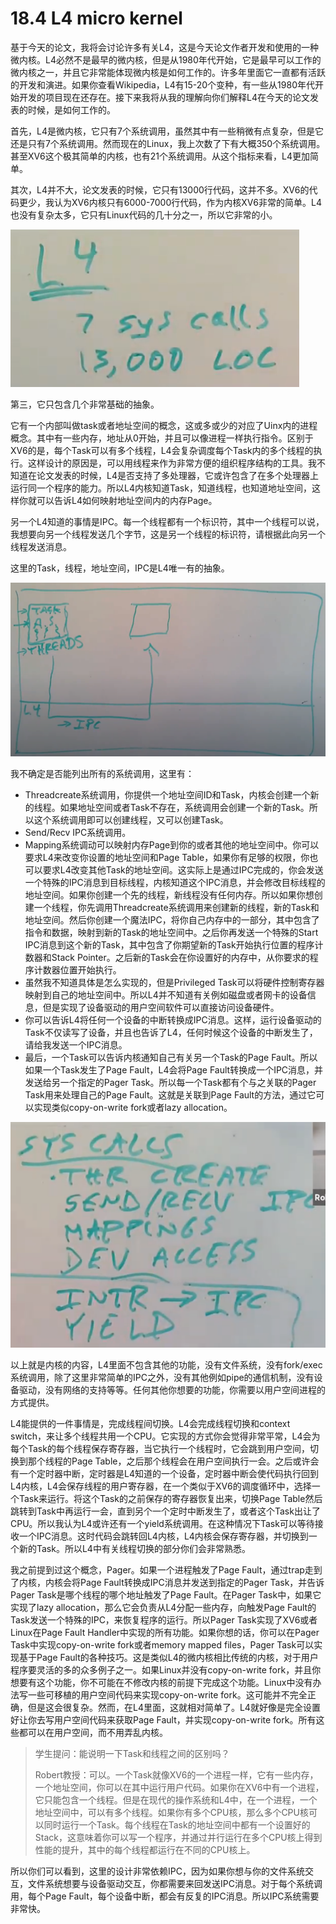 # 18.4 L4 micro kernel

基于今天的论文，我将会讨论许多有关L4，这是今天论文作者开发和使用的一种微内核。L4必然不是最早的微内核，但是从1980年代开始，它是最早可以工作的微内核之一，并且它非常能体现微内核是如何工作的。许多年里面它一直都有活跃的开发和演进。如果你查看Wikipedia，L4有15-20个变种，有一些从1980年代开始开发的项目现在还存在。接下来我将从我的理解向你们解释L4在今天的论文发表的时候，是如何工作的。

首先，L4是微内核，它只有7个系统调用，虽然其中有一些稍微有点复杂，但是它还是只有7个系统调用。然而现在的Linux，我上次数了下有大概350个系统调用。甚至XV6这个极其简单的内核，也有21个系统调用。从这个指标来看，L4更加简单。

其次，L4并不大，论文发表的时候，它只有13000行代码，这并不多。XV6的代码更少，我认为XV6内核只有6000-7000行代码，作为内核XV6非常的简单。L4也没有复杂太多，它只有Linux代码的几十分之一，所以它非常的小。

![](../.gitbook/assets/image%20%28447%29.png)

第三，它只包含几个非常基础的抽象。

它有一个内部叫做task或者地址空间的概念，这或多或少的对应了Uinx内的进程概念。其中有一些内存，地址从0开始，并且可以像进程一样执行指令。区别于XV6的是，每个Task可以有多个线程，L4会复杂调度每个Task内的多个线程的执行。这样设计的原因是，可以用线程来作为非常方便的组织程序结构的工具。我不知道在论文发表的时候，L4是否支持了多处理器，它或许包含了在多个处理器上运行同一个程序的能力。所以L4内核知道Task，知道线程，也知道地址空间，这样你就可以告诉L4如何映射地址空间内的内存Page。

另一个L4知道的事情是IPC。每一个线程都有一个标识符，其中一个线程可以说，我想要向另一个线程发送几个字节，这是另一个线程的标识符，请根据此向另一个线程发送消息。

这里的Task，线程，地址空间，IPC是L4唯一有的抽象。

![](../.gitbook/assets/image%20%28176%29.png)

我不确定是否能列出所有的系统调用，这里有：

* Threadcreate系统调用，你提供一个地址空间ID和Task，内核会创建一个新的线程。如果地址空间或者Task不存在，系统调用会创建一个新的Task。所以这个系统调用即可以创建线程，又可以创建Task。
* Send/Recv IPC系统调用。
* Mapping系统调动可以映射内存Page到你的或者其他的地址空间中。你可以要求L4来改变你设置的地址空间和Page Table，如果你有足够的权限，你也可以要求L4改变其他Task的地址空间。这实际上是通过IPC完成的，你会发送一个特殊的IPC消息到目标线程，内核知道这个IPC消息，并会修改目标线程的地址空间。如果你创建一个先的线程，新线程没有任何内存。所以如果你想创建一个线程，你先调用Threadcreate系统调用来创建新的线程，新的Task和地址空间。然后你创建一个魔法IPC，将你自己内存中的一部分，其中包含了指令和数据，映射到新的Task的地址空间中。之后你再发送一个特殊的Start IPC消息到这个新的Task，其中包含了你期望新的Task开始执行位置的程序计数器和Stack Pointer。之后新的Task会在你设置好的内存中，从你要求的程序计数器位置开始执行。
* 虽然我不知道具体是怎么实现的，但是Privileged Task可以将硬件控制寄存器映射到自己的地址空间中。所以L4并不知道有关例如磁盘或者网卡的设备信息，但是实现了设备驱动的用户空间软件可以直接访问设备硬件。
* 你可以告诉L4将任何一个设备的中断转换成IPC消息。这样，运行设备驱动的Task不仅读写了设备，并且也告诉了L4，任何时候这个设备的中断发生了，请给我发送一个IPC消息。
* 最后，一个Task可以告诉内核通知自己有关另一个Task的Page Fault。所以如果一个Task发生了Page Fault，L4会将Page Fault转换成一个IPC消息，并发送给另一个指定的Pager Task。所以每一个Task都有个与之关联的Pager Task用来处理自己的Page Fault。这就是关联到Page Fault的方法，通过它可以实现类似copy-on-write fork或者lazy allocation。

![](../.gitbook/assets/image%20%28530%29.png)

以上就是内核的内容，L4里面不包含其他的功能，没有文件系统，没有fork/exec系统调用，除了这里非常简单的IPC之外，没有其他例如pipe的通信机制，没有设备驱动，没有网络的支持等等。任何其他你想要的功能，你需要以用户空间进程的方式提供。

L4能提供的一件事情是，完成线程间切换。L4会完成线程切换和context switch，来让多个线程共用一个CPU。它实现的方式你会觉得非常平常，L4会为每个Task的每个线程保存寄存器，当它执行一个线程时，它会跳到用户空间，切换到那个线程的Page Table，之后那个线程会在用户空间执行一会。之后或许会有一个定时器中断，定时器是L4知道的一个设备，定时器中断会使代码执行回到L4内核，L4会保存线程的用户寄存器，在一个类似于XV6的调度循环中，选择一个Task来运行。将这个Task的之前保存的寄存器恢复出来，切换Page Table然后跳转到Task中再运行一会，直到另个一个定时中断发生了，或者这个Task出让了CPU。所以我认为L4或许还有一个yield系统调用。在这种情况下Task可以等待接收一个IPC消息。这时代码会跳转回L4内核，L4内核会保存寄存器，并切换到一个新的Task。所以L4中有关线程切换的部分你们会非常熟悉。

我之前提到过这个概念，Pager。如果一个进程触发了Page Fault，通过trap走到了内核，内核会将Page Fault转换成IPC消息并发送到指定的Pager Task，并告诉Pager Task是哪个线程的哪个地址触发了Page Fault。在Pager Task中，如果它实现了lazy allocation，那么它会负责从L4分配一些内存，向触发Page Fault的Task发送一个特殊的IPC，来恢复程序的运行。所以Pager Task实现了XV6或者Linux在Page Fault Handler中实现的所有功能。如果你想的话，你可以在Pager Task中实现copy-on-write fork或者memory mapped files，Pager Task可以实现基于Page Fault的各种技巧。这是类似L4的微内核相比传统的内核，对于用户程序要灵活的多的众多例子之一。如果Linux并没有copy-on-write fork，并且你想要有这个功能，你不可能在不修改内核的前提下完成这个功能。Linux中没有办法写一些可移植的用户空间代码来实现copy-on-write fork。这可能并不完全正确，但是这会很复杂。然而，在L4里面，这就相对简单了。L4就好像是完全设置好让你去写用户空间代码来获取Page Fault，并实现copy-on-write fork。所有这些都可以在用户空间，而不用弄乱内核。

> 学生提问：能说明一下Task和线程之间的区别吗？
>
> Robert教授：可以。一个Task就像XV6的一个进程一样，它有一些内存，一个地址空间，你可以在其中运行用户代码。如果你在XV6中有一个进程，它只能包含一个线程。但是在现代的操作系统和L4中，在一个进程，一个地址空间中，可以有多个线程。如果你有多个CPU核，那么多个CPU核可以同时运行一个Task。每个线程在Task的地址空间中都有一个设置好的Stack，这意味着你可以写一个程序，并通过并行运行在多个CPU核上得到性能的提升，其中的每个线程都运行在不同的CPU核上。

所以你们可以看到，这里的设计非常依赖IPC，因为如果你想与你的文件系统交互，文件系统想要与设备驱动交互，你都需要来回发送IPC消息。对于每个系统调用，每个Page Fault，每个设备中断，都会有反复的IPC消息。所以IPC系统需要非常快。

